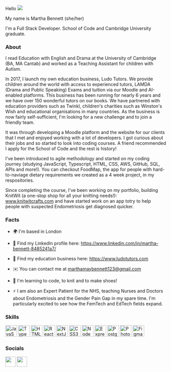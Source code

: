 Hello ![](https://user-images.githubusercontent.com/18350557/176309783-0785949b-9127-417c-8b55-ab5a4333674e.gif)

My name is Martha Bennett (she/her)

I'm a Full Stack Developer. School of Code and Cambridge University graduate.

### About

I read Education with English and Drama at the University of Cambridge (BA, MA Cantab) and worked as a Teaching Assistant for children with Autism.

In 2017, I launch my own education business, Ludo Tutors. We provide children around the world with access to experienced tutors, LAMDA (Drama and Public Speaking) Exams and tuition via our Moodle and AI-enabled platforms. This business has been running for nearly 6 years and we have over 150 wonderful tutors on our books. We have partnered with education providers such as Twinkl, children's charities such as Winston's Wish and educational organisations in many countries. As the business is now fairly self-sufficient, I'm looking for a new challenge and to join a friendly team.

It was through developing a Moodle platform and the website for our clients that I met and enjoyed working with a lot of developers. I got curious about their jobs and so started to look into coding courses. A friend recommended I apply for the School of Code and the rest is history!  

I've been introduced to agile methodology and started on my coding journey (studying JavaScript, Typescript, HTML, CSS, AWS, GitHub, SQL, APIs and more!). You can checkout FoodMap, the app for people with hard-to-naviage dietary requirements we created as a 4 week project, in my respositories.

Since completing the course, I've been working on my portfolio, building KnitWit (a one-stop shop for all your knitting needs!): www.knitwitcrafts.com and have started work on an app totry to help people with suspected Endometriosis get diagnosed quicker. 

### Facts

* 🌍  I'm based in London 

* 📝  Find my LinkedIn profile here: https://www.linkedin.com/in/martha-bennett-8485241a7/

* 🍎  Find my education business here: https://www.ludotutors.com

* ✉️  You can contact me at [marthamaybennett123@gmail.com](mailto:marthamaybennett123@gmail.com) 

* 🧠  I'm learning to code, to knit and to make shoes!

* ⚡  I am also an Expert Patient for the NHS, teaching Nurses and Doctors about Endometriosis and the Gender Pain Gap in my spare time. I'm particularly excited to see how the FemTech and EdTech fields expand.


### Skills  

<p align="left"> <a href="https://developer.mozilla.org/en-US/docs/Web/JavaScript" target="_blank" rel="noreferrer"><img src="https://raw.githubusercontent.com/danielcranney/readme-generator/main/public/icons/skills/javascript-colored.svg" width="36" height="36" alt="JavaScript" /></a> <a href="https://www.typescriptlang.org/" target="_blank" rel="noreferrer"><img src="https://raw.githubusercontent.com/danielcranney/readme-generator/main/public/icons/skills/typescript-colored.svg" width="36" height="36" alt="TypeScript" /></a> <a href="https://developer.mozilla.org/en-US/docs/Glossary/HTML5" target="_blank" rel="noreferrer"><img src="https://raw.githubusercontent.com/danielcranney/readme-generator/main/public/icons/skills/html5-colored.svg" width="36" height="36" alt="HTML5" /></a> <a href="https://reactjs.org/" target="_blank" rel="noreferrer"><img src="https://raw.githubusercontent.com/danielcranney/readme-generator/main/public/icons/skills/react-colored.svg" width="36" height="36" alt="React" /></a> <a href="https://nextjs.org/docs" target="_blank" rel="noreferrer"><img src="https://raw.githubusercontent.com/danielcranney/readme-generator/main/public/icons/skills/nextjs-colored.svg" width="36" height="36" alt="NextJs" /></a> <a href="https://www.w3.org/TR/CSS/#css" target="_blank" rel="noreferrer"><img src="https://raw.githubusercontent.com/danielcranney/readme-generator/main/public/icons/skills/css3-colored.svg" width="36" height="36" alt="CSS3" /></a> <a href="https://nodejs.org/en/" target="_blank" rel="noreferrer"><img src="https://raw.githubusercontent.com/danielcranney/readme-generator/main/public/icons/skills/nodejs-colored.svg" width="36" height="36" alt="NodeJS" /></a> <a href="https://expressjs.com/" target="_blank" rel="noreferrer"><img src="https://raw.githubusercontent.com/danielcranney/readme-generator/main/public/icons/skills/express-colored.svg" width="36" height="36" alt="Express" /></a> <a href="https://www.postgresql.org/" target="_blank" rel="noreferrer"><img src="https://raw.githubusercontent.com/danielcranney/readme-generator/main/public/icons/skills/postgresql-colored.svg" width="36" height="36" alt="PostgreSQL" /></a> <a href="https://www.adobe.com/uk/products/photoshop.html" target="_blank" rel="noreferrer"><img src="https://raw.githubusercontent.com/danielcranney/readme-generator/main/public/icons/skills/photoshop-colored.svg" width="36" height="36" alt="Photoshop" /></a> <a href="https://www.figma.com/" target="_blank" rel="noreferrer"><img src="https://raw.githubusercontent.com/danielcranney/readme-generator/main/public/icons/skills/figma-colored.svg" width="36" height="36" alt="Figma" /></a> </p> 
 
 ### Socials  <p align="left"> <a href="https://www.github.com/marthabennett" target="_blank" rel="noreferrer"><img src="https://raw.githubusercontent.com/danielcranney/readme-generator/main/public/icons/socials/github.svg" width="32" height="32" /></a> <a href="https://www.linkedin.com/in/martha-bennett-8485241a7/" target="_blank" rel="noreferrer"><img src="https://raw.githubusercontent.com/danielcranney/readme-generator/main/public/icons/socials/linkedin.svg" width="32" height="32" /></a></p>


